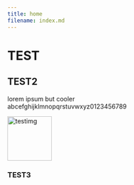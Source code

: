 ```yaml
---
title: home
filename: index.md
---
```

# **TEST**  
## **TEST2**

lorem ipsum but cooler  
abcefghijklmnopqrstuvwxyz0123456789

<img src="no" alt="testimg" width=100 height=100/>

### **TEST3**
